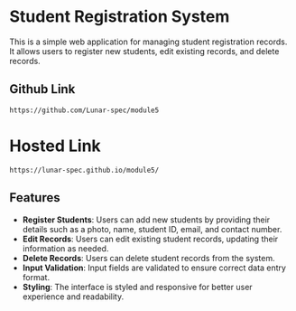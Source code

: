 # Student Registration System

This is a simple web application for managing student registration records. It allows users to register new students, edit existing records, and delete records.

## Github Link

```
https://github.com/Lunar-spec/module5
```

# Hosted Link

```
https://lunar-spec.github.io/module5/
```

## Features

- **Register Students**: Users can add new students by providing their details such as a photo, name, student ID, email, and contact number.
- **Edit Records**: Users can edit existing student records, updating their information as needed.
- **Delete Records**: Users can delete student records from the system.
- **Input Validation**: Input fields are validated to ensure correct data entry format.
- **Styling**: The interface is styled and responsive for better user experience and readability.
